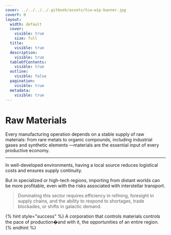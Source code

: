 ```yaml
---
cover: ../../../../.gitbook/assets/tcw-wip-banner.jpg
coverY: 0
layout:
  width: default
  cover:
    visible: true
    size: full
  title:
    visible: true
  description:
    visible: true
  tableOfContents:
    visible: true
  outline:
    visible: false
  pagination:
    visible: true
  metadata:
    visible: true
---
```


# Raw Materials

Every manufacturing operation depends on a stable supply of raw materials: from rare metals to organic compounds, including industrial gases and synthetic elements —materials are the essential input of every productive economy.

***

In well-developed environments, having a local source reduces logistical costs and ensures supply continuity.

But in specialized or high-tech regions, importing from distant worlds can be more profitable, even with the risks associated with interstellar transport.

> Dominating this sector requires efficiency in refining, foresight in supply chains, and the ability to respond to shortages, trade blockades, or shifts in galactic demand.

{% hint style="success" %}
A corporation that controls materials controls the pace of production�and with it, the opportunities of an entire region.
{% endhint %}
